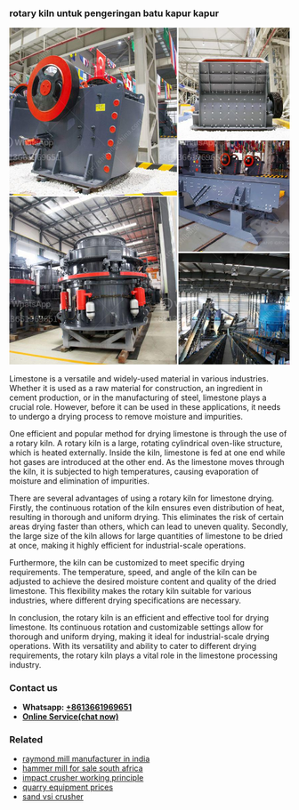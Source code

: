 <h3>rotary kiln untuk pengeringan batu kapur kapur</h3><img src='1706767136.jpg' alt=''><p>Limestone is a versatile and widely-used material in various industries. Whether it is used as a raw material for construction, an ingredient in cement production, or in the manufacturing of steel, limestone plays a crucial role. However, before it can be used in these applications, it needs to undergo a drying process to remove moisture and impurities. </p><p>One efficient and popular method for drying limestone is through the use of a rotary kiln. A rotary kiln is a large, rotating cylindrical oven-like structure, which is heated externally. Inside the kiln, limestone is fed at one end while hot gases are introduced at the other end. As the limestone moves through the kiln, it is subjected to high temperatures, causing evaporation of moisture and elimination of impurities.</p><p>There are several advantages of using a rotary kiln for limestone drying. Firstly, the continuous rotation of the kiln ensures even distribution of heat, resulting in thorough and uniform drying. This eliminates the risk of certain areas drying faster than others, which can lead to uneven quality. Secondly, the large size of the kiln allows for large quantities of limestone to be dried at once, making it highly efficient for industrial-scale operations.</p><p>Furthermore, the kiln can be customized to meet specific drying requirements. The temperature, speed, and angle of the kiln can be adjusted to achieve the desired moisture content and quality of the dried limestone. This flexibility makes the rotary kiln suitable for various industries, where different drying specifications are necessary.</p><p>In conclusion, the rotary kiln is an efficient and effective tool for drying limestone. Its continuous rotation and customizable settings allow for thorough and uniform drying, making it ideal for industrial-scale drying operations. With its versatility and ability to cater to different drying requirements, the rotary kiln plays a vital role in the limestone processing industry.</p><h3>Contact us</h3><ul><li><strong>Whatsapp:&nbsp;<a href="https://wa.me/8613661969651">+8613661969651</a></strong></li><li><a href="https://swt.shibang-china.com/?git&amp;zhl&amp;rotary kiln untuk pengeringan batu kapur kapur"><strong>Online Service(chat now)</strong></a></li></ul><h3>Related</h3><ul><li><a href='raymond mill manufacturer in india.md'>raymond mill manufacturer in india</a></li><li><a href='hammer mill for sale south africa.md'>hammer mill for sale south africa</a></li><li><a href='impact crusher working principle.md'>impact crusher working principle</a></li><li><a href='quarry equipment prices.md'>quarry equipment prices</a></li><li><a href='sand vsi crusher.md'>sand vsi crusher</a></li></ul>